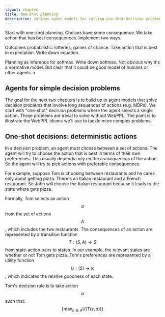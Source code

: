 ```yaml
---
layout: chapter
title: One-shot planning
description: Various agent models for solving one-shot decision problems. 
---
```


Start with one-shot planning. Choices have some consequence. We take action that has best consequences. Implement two ways.

Outcomes probabilistic: lotteries, games of chance. Take action that is best in expectation. Write down equation.

Planning as inference for softmax. Write down softmax. Not obvious why it's a normative model. But clear that it could be good model of humans or other agents. x

## Agents for simple decision problems

The goal for the next two chapters is to build up to agent models that solve decision problems that involve long sequences of actions (e.g. MDPs). We start with "one-shot" decision problems where the agent selects a single action. These problems are trivial to solve without WebPPL. The point is to illustrate the WebPPL idioms we'll use to tackle more complex problems. 

## One-shot decisions: deterministic actions
In a decision problem, an agent must choose between a set of actions. The agent will try to choose the action that is best in terms of their own preferences. This usually depends only on the *consequences* of the action. So the agent will try to pick actions with preferable consequences.

For example, suppose Tom is choosing between restaurants and he cares only about getting pizza. There's an Italian restaurant and a French restaurant. So John will choose the Italian restaurant because it leads to the state where gets pizza.

Formally, Tom selects an action $$a$$ from the set of actions $$A$$, which includes the two restaurants. The consequences of an action are represented by a transition function $$T:(S,A) \to S$$ from state-action pairs to states. In our example, the relevant states are whether or not Tom gets pizza. Tom's preferences are represented by a utility function $$U:(S) \to \mathbb{R}$$, which indicates the relative goodness of each state. 

Tom's decision rule is to take action $$a$$ such that:
$$
[\max_{a \in A} U(T(s,a))]
$$




